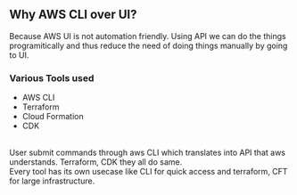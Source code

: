
## Why AWS CLI over UI?
Because AWS UI is not automation friendly. Using API we can do the things programitically and thus reduce the need of doing things manually by going to UI.
<br>

### Various Tools used
- AWS CLI
- Terraform
- Cloud Formation
- CDK

<br>User submit commands through aws CLI which translates into API that aws understands. Terraform, CDK they all do same.
<br>Every tool has its own usecase like CLI for quick access and terraform, CFT for large infrastructure.
